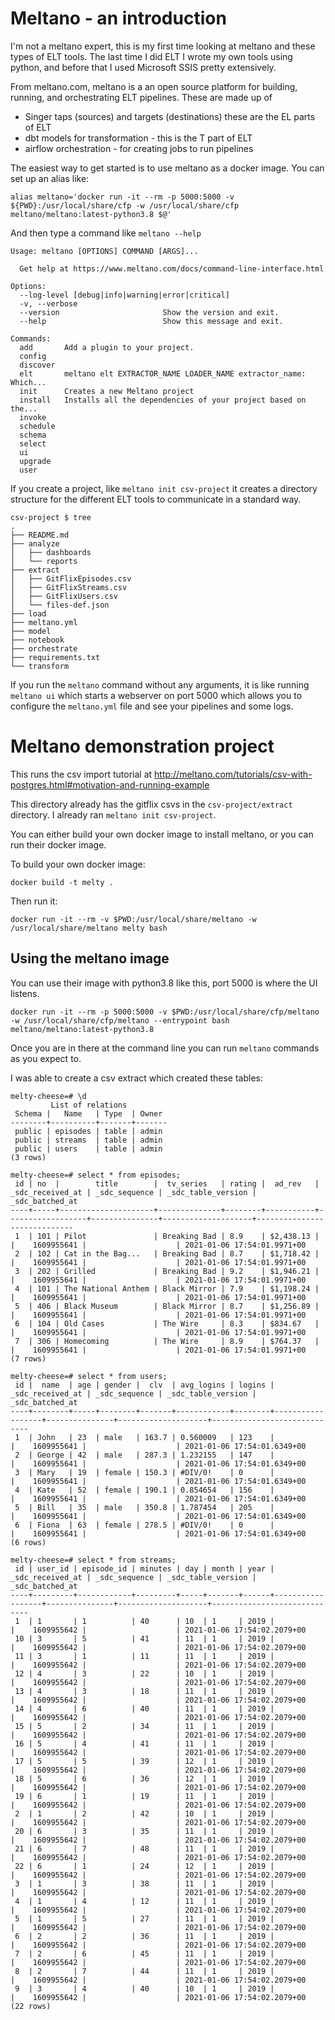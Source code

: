 # Meltano - an introduction
I'm not a meltano expert, this is my first time looking at meltano and these types of ELT tools.  The last time I did ELT I wrote my own tools using python, and before that I used Microsoft SSIS pretty extensively.

From meltano.com, meltano is a an open source platform for building, running, and orchestrating ELT pipelines.  These are made up of

- Singer taps (sources) and targets (destinations) these are the EL parts of ELT
- dbt models for transformation - this is the T part of ELT
- airflow orchestration - for creating jobs to run pipelines

The easiest way to get started is to use meltano as a docker image.  You can set up an alias like:

    alias meltano='docker run -it --rm -p 5000:5000 -v ${PWD}:/usr/local/share/cfp -w /usr/local/share/cfp meltano/meltano:latest-python3.8 $@'

And then type a command like `meltano --help`

```
Usage: meltano [OPTIONS] COMMAND [ARGS]...

  Get help at https://www.meltano.com/docs/command-line-interface.html

Options:
  --log-level [debug|info|warning|error|critical]
  -v, --verbose
  --version                       Show the version and exit.
  --help                          Show this message and exit.

Commands:
  add       Add a plugin to your project.
  config
  discover
  elt       meltano elt EXTRACTOR_NAME LOADER_NAME extractor_name: Which...
  init      Creates a new Meltano project
  install   Installs all the dependencies of your project based on the...
  invoke
  schedule
  schema
  select
  ui
  upgrade
  user
```

If you create a project, like `meltano init csv-project` it creates a directory structure for the different ELT tools to communicate in a standard way.

```
csv-project $ tree
.
├── README.md
├── analyze
│   ├── dashboards
│   └── reports
├── extract
│   ├── GitFlixEpisodes.csv
│   ├── GitFlixStreams.csv
│   ├── GitFlixUsers.csv
│   └── files-def.json
├── load
├── meltano.yml
├── model
├── notebook
├── orchestrate
├── requirements.txt
└── transform
```

If you run the `meltano` command without any arguments, it is like running `meltano ui` which starts a webserver on port 5000 which allows you to configure the `meltano.yml` file and see your pipelines and some logs.


# Meltano demonstration project
This runs the csv import tutorial at http://meltano.com/tutorials/csv-with-postgres.html#motivation-and-running-example

This directory already has the gitflix csvs in the `csv-project/extract` directory.   I already ran `meltano init csv-project`.

You can either build your own docker image to install meltano, or you can run their docker image.

To build your own docker image:

    docker build -t melty .

Then run it:

    docker run -it --rm -v $PWD:/usr/local/share/meltano -w /usr/local/share/meltano melty bash


## Using the meltano image
You can use their image with python3.8 like this, port 5000 is where the UI listens.

    docker run -it --rm -p 5000:5000 -v $PWD:/usr/local/share/cfp/meltano -w /usr/local/share/cfp/meltano --entrypoint bash meltano/meltano:latest-python3.8

Once you are in there at the command line you can run `meltano` commands as you expect to.

I was able to create a csv extract which created these tables:

```
melty-cheese=# \d
         List of relations
 Schema |   Name   | Type  | Owner
--------+----------+-------+-------
 public | episodes | table | admin
 public | streams  | table | admin
 public | users    | table | admin
(3 rows)

melty-cheese=# select * from episodes;
 id | no  |        title        |  tv_series   | rating |  ad_rev   | _sdc_received_at | _sdc_sequence | _sdc_table_version |       _sdc_batched_at
----+-----+---------------------+--------------+--------+-----------+------------------+---------------+--------------------+-----------------------------
 1  | 101 | Pilot               | Breaking Bad | 8.9    | $2,438.13 |                  |    1609955641 |                    | 2021-01-06 17:54:01.9971+00
 2  | 102 | Cat in the Bag...   | Breaking Bad | 8.7    | $1,718.42 |                  |    1609955641 |                    | 2021-01-06 17:54:01.9971+00
 3  | 202 | Grilled             | Breaking Bad | 9.2    | $1,946.21 |                  |    1609955641 |                    | 2021-01-06 17:54:01.9971+00
 4  | 101 | The National Anthem | Black Mirror | 7.9    | $1,198.24 |                  |    1609955641 |                    | 2021-01-06 17:54:01.9971+00
 5  | 406 | Black Museum        | Black Mirror | 8.7    | $1,256.89 |                  |    1609955641 |                    | 2021-01-06 17:54:01.9971+00
 6  | 104 | Old Cases           | The Wire     | 8.3    | $834.67   |                  |    1609955641 |                    | 2021-01-06 17:54:01.9971+00
 7  | 306 | Homecoming          | The Wire     | 8.9    | $764.37   |                  |    1609955641 |                    | 2021-01-06 17:54:01.9971+00
(7 rows)

melty-cheese=# select * from users;
 id |  name  | age | gender |  clv  | avg_logins | logins | _sdc_received_at | _sdc_sequence | _sdc_table_version |       _sdc_batched_at
----+--------+-----+--------+-------+------------+--------+------------------+---------------+--------------------+-----------------------------
 1  | John   | 23  | male   | 163.7 | 0.560009   | 123    |                  |    1609955641 |                    | 2021-01-06 17:54:01.6349+00
 2  | George | 42  | male   | 287.3 | 1.232155   | 147    |                  |    1609955641 |                    | 2021-01-06 17:54:01.6349+00
 3  | Mary   | 19  | female | 150.3 | #DIV/0!    | 0      |                  |    1609955641 |                    | 2021-01-06 17:54:01.6349+00
 4  | Kate   | 52  | female | 190.1 | 0.854654   | 156    |                  |    1609955641 |                    | 2021-01-06 17:54:01.6349+00
 5  | Bill   | 35  | male   | 350.8 | 1.787454   | 205    |                  |    1609955641 |                    | 2021-01-06 17:54:01.6349+00
 6  | Fiona  | 63  | female | 278.5 | #DIV/0!    | 0      |                  |    1609955641 |                    | 2021-01-06 17:54:01.6349+00
(6 rows)

melty-cheese=# select * from streams;
 id | user_id | episode_id | minutes | day | month | year | _sdc_received_at | _sdc_sequence | _sdc_table_version |       _sdc_batched_at
----+---------+------------+---------+-----+-------+------+------------------+---------------+--------------------+-----------------------------
 1  | 1       | 1          | 40      | 10  | 1     | 2019 |                  |    1609955642 |                    | 2021-01-06 17:54:02.2079+00
 10 | 3       | 5          | 41      | 11  | 1     | 2019 |                  |    1609955642 |                    | 2021-01-06 17:54:02.2079+00
 11 | 3       | 1          | 11      | 11  | 1     | 2019 |                  |    1609955642 |                    | 2021-01-06 17:54:02.2079+00
 12 | 4       | 3          | 22      | 10  | 1     | 2019 |                  |    1609955642 |                    | 2021-01-06 17:54:02.2079+00
 13 | 4       | 3          | 18      | 11  | 1     | 2019 |                  |    1609955642 |                    | 2021-01-06 17:54:02.2079+00
 14 | 4       | 6          | 40      | 11  | 1     | 2019 |                  |    1609955642 |                    | 2021-01-06 17:54:02.2079+00
 15 | 5       | 2          | 34      | 11  | 1     | 2019 |                  |    1609955642 |                    | 2021-01-06 17:54:02.2079+00
 16 | 5       | 4          | 41      | 11  | 1     | 2019 |                  |    1609955642 |                    | 2021-01-06 17:54:02.2079+00
 17 | 5       | 5          | 39      | 12  | 1     | 2019 |                  |    1609955642 |                    | 2021-01-06 17:54:02.2079+00
 18 | 5       | 6          | 36      | 12  | 1     | 2019 |                  |    1609955642 |                    | 2021-01-06 17:54:02.2079+00
 19 | 6       | 1          | 19      | 11  | 1     | 2019 |                  |    1609955642 |                    | 2021-01-06 17:54:02.2079+00
 2  | 1       | 2          | 42      | 10  | 1     | 2019 |                  |    1609955642 |                    | 2021-01-06 17:54:02.2079+00
 20 | 6       | 3          | 35      | 11  | 1     | 2019 |                  |    1609955642 |                    | 2021-01-06 17:54:02.2079+00
 21 | 6       | 7          | 48      | 11  | 1     | 2019 |                  |    1609955642 |                    | 2021-01-06 17:54:02.2079+00
 22 | 6       | 1          | 24      | 12  | 1     | 2019 |                  |    1609955642 |                    | 2021-01-06 17:54:02.2079+00
 3  | 1       | 3          | 38      | 11  | 1     | 2019 |                  |    1609955642 |                    | 2021-01-06 17:54:02.2079+00
 4  | 1       | 4          | 12      | 11  | 1     | 2019 |                  |    1609955642 |                    | 2021-01-06 17:54:02.2079+00
 5  | 1       | 5          | 27      | 11  | 1     | 2019 |                  |    1609955642 |                    | 2021-01-06 17:54:02.2079+00
 6  | 2       | 2          | 36      | 11  | 1     | 2019 |                  |    1609955642 |                    | 2021-01-06 17:54:02.2079+00
 7  | 2       | 6          | 45      | 11  | 1     | 2019 |                  |    1609955642 |                    | 2021-01-06 17:54:02.2079+00
 8  | 2       | 7          | 44      | 11  | 1     | 2019 |                  |    1609955642 |                    | 2021-01-06 17:54:02.2079+00
 9  | 3       | 4          | 40      | 10  | 1     | 2019 |                  |    1609955642 |                    | 2021-01-06 17:54:02.2079+00
(22 rows)
```
